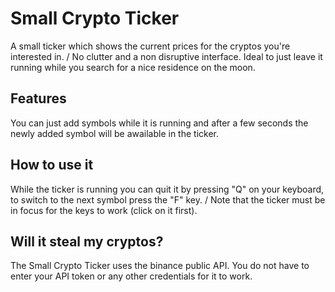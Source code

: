 # Small Crypto Ticker

A small ticker which shows the current prices for the cryptos you're interested in. /
No clutter and a non disruptive interface. Ideal to just leave it running while you search for a nice residence on the moon.

## Features

You can just add symbols while it is running and after a few seconds the newly added symbol will be awailable in the ticker.

## How to use it

While the ticker is running you can quit it by pressing "Q" on your keyboard, to switch to the next symbol press the "F" key. / 
Note that the ticker must be in focus for the keys to work (click on it first).

## Will it steal my cryptos?

The Small Crypto Ticker uses the binance public API. You do not have to enter your API token or any other credentials for it to work.
